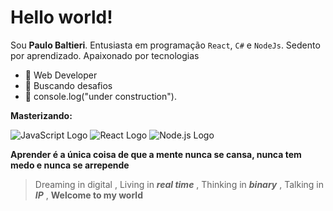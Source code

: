  # Hello world!

Sou  **Paulo Baltieri**. 
Entusiasta em programação   `React`, `C#` e `NodeJs`.
Sedento por aprendizado. Apaixonado por tecnologias 

- :star2: Web Developer
-  :rocket:  Buscando desafios 
- :hammer: console.log("under construction").


**Masterizando:** 

![JavaScript Logo](https://img.icons8.com/color/96/c-plus-plus-logo.png)
![React Logo](https://img.icons8.com/color/96/react-native.png)
![Node.js Logo](https://img.icons8.com/fluency/96/node-js.png)

**Aprender é a única coisa de que a mente nunca se cansa, nunca tem medo e nunca se arrepende**



> Dreaming in digital , 
	Living in   ***real time***  , 
Thinking in ***binary*** ,
Talking in ***IP***  ,
**Welcome to my world** 
